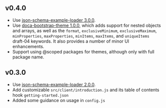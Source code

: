 ## v0.4.0

* Use [json-schema-example-loader 3.0.0](https://github.com/cloudflare/json-schema-example-loader/blob/master/CHANGELOG.md).
* Use [doca-bootstrap-theme 1.0.0](https://github.com/cloudflare/doca-cf-theme),
  which adds support for nested objects and arrays, as well as the
  `format`, `exclusiveMinimum`, `exclusiveMaximum`,
  `minProperties`, `maxProperties`, `minItems`, `maxItems`, and `uniqueItems`
  draft-04 keywords.  It also provides a number of minor UI enhancements.
* Support using @scoped packages for themes, although only with full package name.

## v0.3.0

* Use [json-schema-example-loader 2.0.0](https://github.com/cloudflare/json-schema-example-loader/blob/master/CHANGELOG.md).
* Add customizable `src/client/introduction.js` and its table of contents hook `getting-started.json`
* Added some guidance on usage in `config.js`
